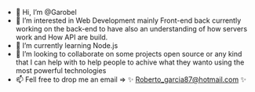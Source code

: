 - 👋 Hi, I’m @Garobel
- 👀 I’m interested in Web Development mainly Front-end back currently working on the back-end to have also an understanding of how servers work and
      How API are build.
- 🌱 I’m currently learning Node.js 
- 💞️ I’m looking to collaborate on some projects open source or any kind that I can help with to help people to achive what they wanto using
     the most powerful technologies
- 📫 Fell free to drop me an email => ✨ Roberto_garcia87@hotmail.com ✨
